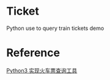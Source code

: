 # Ticket
Python use to query train tickets demo
# Reference 
[Python3 实现火车票查询工具](https://www.shiyanlou.com/courses/623/labs/2072/document)
